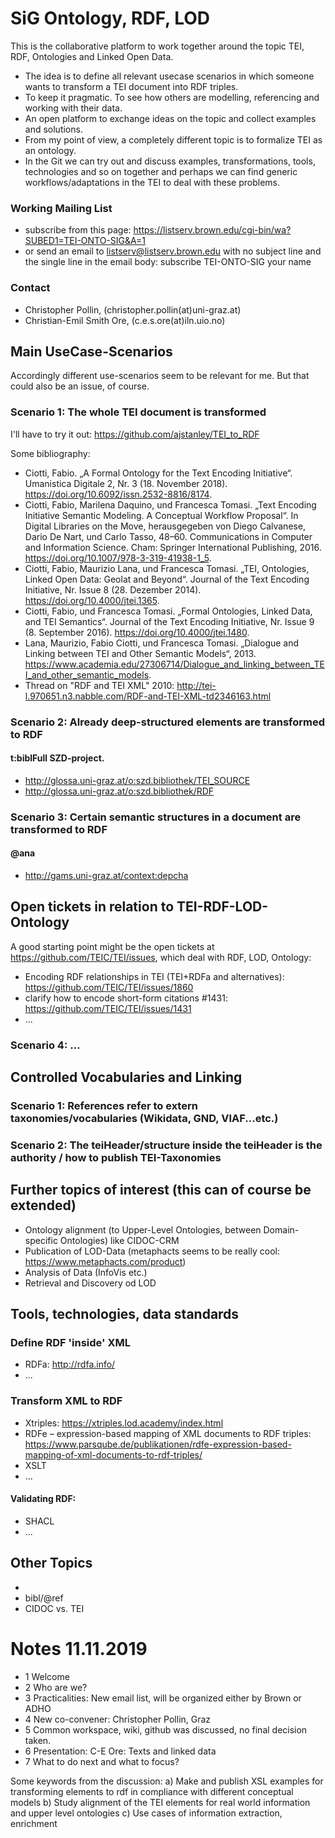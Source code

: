 # SiG Ontology, RDF, LOD

This is the collaborative platform to work together around the topic TEI, RDF, Ontologies and Linked Open Data. 

* The idea is to define all relevant usecase scenarios in which someone wants to transform a TEI document into RDF triples.
* To keep it pragmatic. To see how others are modelling, referencing and working with their data. 
* An open platform to exchange ideas on the topic and collect examples and solutions.
* From my point of view, a completely different topic is to formalize TEI as an ontology. 
* In the Git we can try out and discuss examples, transformations, tools, technologies and so on together and perhaps we can find generic workflows/adaptations in the TEI to deal with these problems.


### Working Mailing List
* subscribe from this page: https://listserv.brown.edu/cgi-bin/wa?SUBED1=TEI-ONTO-SIG&A=1
* or send an email to listserv@listserv.brown.edu with no subject line and the single line in the email body: subscribe TEI-ONTO-SIG your name

### Contact

* Christopher Pollin, (christopher.pollin(at)uni-graz.at)
* Christian-Emil Smith Ore, (c.e.s.ore(at)iln.uio.no)


## Main UseCase-Scenarios

Accordingly different use-scenarios seem to be relevant for me. But that could also be an issue, of course.

### Scenario 1: The whole TEI document is transformed

I'll have to try it out: https://github.com/ajstanley/TEI_to_RDF

Some bibliography:

* Ciotti, Fabio. „A Formal Ontology for the Text Encoding Initiative“. Umanistica Digitale 2, Nr. 3 (18. November 2018). https://doi.org/10.6092/issn.2532-8816/8174.
* Ciotti, Fabio, Marilena Daquino, und Francesca Tomasi. „Text Encoding Initiative Semantic Modeling. A Conceptual Workflow Proposal“. In Digital Libraries on the Move, herausgegeben von Diego Calvanese, Dario De Nart, und Carlo Tasso, 48–60. Communications in Computer and Information Science. Cham: Springer International Publishing, 2016. https://doi.org/10.1007/978-3-319-41938-1_5.
* Ciotti, Fabio, Maurizio Lana, und Francesca Tomasi. „TEI, Ontologies, Linked Open Data: Geolat and Beyond“. Journal of the Text Encoding Initiative, Nr. Issue 8 (28. Dezember 2014). https://doi.org/10.4000/jtei.1365.
* Ciotti, Fabio, und Francesca Tomasi. „Formal Ontologies, Linked Data, and TEI Semantics“. Journal of the Text Encoding Initiative, Nr. Issue 9 (8. September 2016). https://doi.org/10.4000/jtei.1480.
* Lana, Maurizio, Fabio Ciotti, und Francesca Tomasi. „Dialogue and Linking between TEI and Other Semantic Models“, 2013. https://www.academia.edu/27306714/Dialogue_and_linking_between_TEI_and_other_semantic_models.
* Thread on "RDF and TEI XML" 2010: http://tei-l.970651.n3.nabble.com/RDF-and-TEI-XML-td2346163.html

### Scenario 2: Already deep-structured elements are transformed to RDF

#### t:biblFull SZD-project.

* http://glossa.uni-graz.at/o:szd.bibliothek/TEI_SOURCE
* http://glossa.uni-graz.at/o:szd.bibliothek/RDF


### Scenario 3: Certain semantic structures in a document are transformed to RDF

#### @ana 

* http://gams.uni-graz.at/context:depcha

## Open tickets in relation to TEI-RDF-LOD-Ontology

A good starting point might be the open tickets at https://github.com/TEIC/TEI/issues, which deal with RDF, LOD, Ontology:

* Encoding RDF relationships in TEI (TEI+RDFa and alternatives): https://github.com/TEIC/TEI/issues/1860
* clarify how to encode short-form citations #1431: https://github.com/TEIC/TEI/issues/1431
* ...

### Scenario 4: ...

## Controlled Vocabularies and Linking

### Scenario 1: References refer to extern taxonomies/vocabularies (Wikidata, GND, VIAF...etc.)

### Scenario 2: The teiHeader/structure inside the teiHeader is the authority / how to publish TEI-Taxonomies

## Further topics of interest (this can of course be extended)

* Ontology alignment (to Upper-Level Ontologies, between Domain-specific Ontologies) like CIDOC-CRM
* Publication of LOD-Data (metaphacts seems to be really cool: https://www.metaphacts.com/product)
* Analysis of Data (InfoVis etc.)
* Retrieval and Discovery od LOD 

## Tools, technologies, data standards

### Define RDF 'inside' XML 

* RDFa: http://rdfa.info/ 
* ...

### Transform XML to RDF

* Xtriples: https://xtriples.lod.academy/index.html
* RDFe – expression-based mapping of XML documents to RDF triples: https://www.parsqube.de/publikationen/rdfe-expression-based-mapping-of-xml-documents-to-rdf-triples/
* XSLT 
* ...

#### Validating RDF: 

* SHACL
* ...

## Other Topics

* <graph>
* bibl/@ref
* CIDOC vs. TEI

# Notes 11.11.2019

* 1 Welcome
* 2 Who are we?
* 3 Practicalities: New email list, will be organized either by Brown or ADHO
* 4 New co-convener: Christopher Pollin, Graz
* 5 Common workspace, wiki, github was discussed, no final decision taken.
* 6 Presentation: C-E Ore: Texts and linked data
* 7 What to do next and what to focus?

Some keywords from the discussion:
a) Make and publish XSL examples for transforming elements to rdf in compliance with different conceptual models
b) Study alignment of the TEI elements for real world information and upper level ontologies
c) Use cases of information extraction, enrichment

















